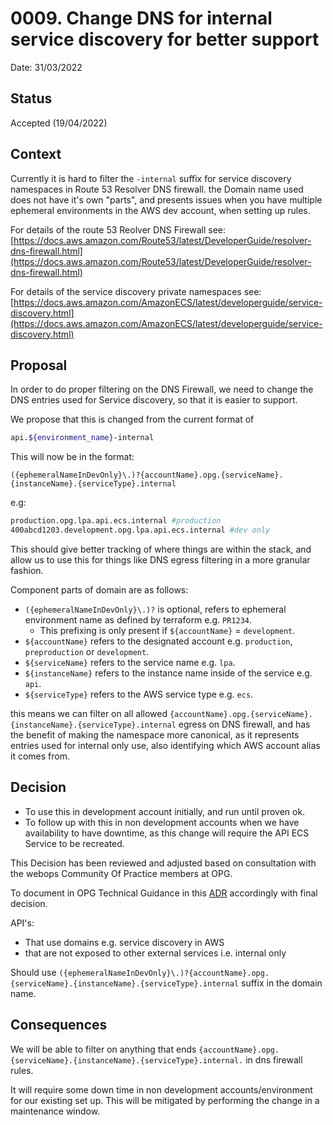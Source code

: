 # 0009. Change DNS for internal service discovery for better support

Date: 31/03/2022

## Status

Accepted (19/04/2022)

## Context

Currently it is hard to filter the `-internal` suffix for service discovery namespaces in Route 53 Resolver DNS firewall. the Domain name used does not have it's own "parts", and presents issues when you have multiple ephemeral environments in the AWS dev account, when setting up rules.

For details of the route 53 Reolver DNS Firewall see: [https://docs.aws.amazon.com/Route53/latest/DeveloperGuide/resolver-dns-firewall.html](https://docs.aws.amazon.com/Route53/latest/DeveloperGuide/resolver-dns-firewall.html)

For details of the service discovery private namespaces see: [https://docs.aws.amazon.com/AmazonECS/latest/developerguide/service-discovery.html](https://docs.aws.amazon.com/AmazonECS/latest/developerguide/service-discovery.html)

## Proposal

In order to do proper filtering on the DNS Firewall, we need to change the DNS entries used for Service discovery, so that it is easier to support.

We propose that this is changed from the current format of

``` bash
api.${environment_name}-internal
```

This will now be in the format:

``` regex
({ephemeralNameInDevOnly}\.)?{accountName}.opg.{serviceName}.{instanceName}.{serviceType}.internal
```

e.g:

``` bash
production.opg.lpa.api.ecs.internal #production
400abcd1203.development.opg.lpa.api.ecs.internal #dev only
```

This should give better tracking of where things are within the stack, and allow us to use this for things like DNS egress filtering in a more granular fashion.

Component parts of domain are as follows:

- `({ephemeralNameInDevOnly}\.)?` is optional, refers to ephemeral environment name as defined by terraform e.g. `PR1234`.
  - This prefixing is only present if `${accountName}` = `development`.
- `${accountName}` refers to the designated account e.g. `production`, `preproduction` or `development`.
- `${serviceName}` refers to the service name e.g. `lpa`.
- `${instanceName}` refers to the instance name inside of the service e.g. `api`.
- `${serviceType}` refers to the AWS service type e.g. `ecs`.

this means we can filter on all allowed `{accountName}.opg.{serviceName}.{instanceName}.{serviceType}.internal` egress on DNS firewall, and has the benefit of making the namespace more canonical, as it represents entries used for internal only use, also identifying which AWS account alias it comes from.

## Decision

- To use this in development account initially, and run until proven ok.
- To follow up with this in non development accounts when we have availability to have downtime, as this change will require the API ECS Service to be recreated.

This Decision has been reviewed and adjusted based on  consultation with the webops Community Of Practice members at OPG.

To document in OPG Technical Guidance in this [ADR](https://docs.opg.service.justice.gov.uk/documentation/adrs/adr-002.html#adr-002-application-domain-names) accordingly with final decision.

API's:

- That use domains e.g. service discovery in AWS
- that are not exposed to other external services i.e. internal only

Should use `({ephemeralNameInDevOnly}\.)?{accountName}.opg.{serviceName}.{instanceName}.{serviceType}.internal` suffix in the domain name.

## Consequences

We will be able to filter on anything that ends `{accountName}.opg.{serviceName}.{instanceName}.{serviceType}.internal.` in dns firewall rules.

It will require some down time in non development accounts/environment for our existing set up. This will be mitigated by performing the change in a maintenance window.
